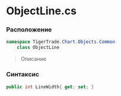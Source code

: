 
# ObjectLine.cs
### Расположение
```csharp
namespace TigerTrade.Chart.Objects.Common  
    class ObjectLine
```

> Описание

### Синтаксис
```csharp
public int LineWidth{ get; set; }
```
